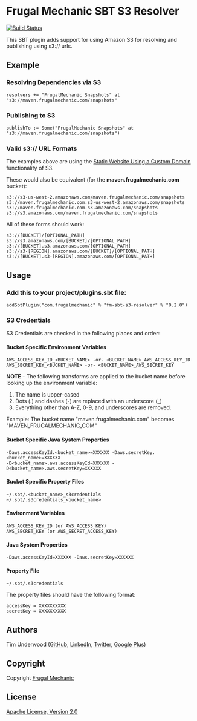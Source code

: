 # Frugal Mechanic SBT S3 Resolver

[![Build Status](https://travis-ci.org/frugalmechanic/fm-sbt-s3-resolver.svg?branch=master)](https://travis-ci.org/frugalmechanic/fm-sbt-s3-resolver)

This SBT plugin adds support for using Amazon S3 for resolving and publishing using s3:// urls.

## Example

### Resolving Dependencies via S3

    resolvers += "FrugalMechanic Snapshots" at "s3://maven.frugalmechanic.com/snapshots"

### Publishing to S3

    publishTo := Some("FrugalMechanic Snapshots" at "s3://maven.frugalmechanic.com/snapshots")

### Valid s3:// URL Formats

The examples above are using the [Static Website Using a Custom Domain](http://docs.aws.amazon.com/AmazonS3/latest/dev/website-hosting-custom-domain-walkthrough.html) functionality of S3.

These would also be equivalent (for the **maven.frugalmechanic.com** bucket):

    s3://s3-us-west-2.amazonaws.com/maven.frugalmechanic.com/snapshots
    s3://maven.frugalmechanic.com.s3-us-west-2.amazonaws.com/snapshots
    s3://maven.frugalmechanic.com.s3.amazonaws.com/snapshots
    s3://s3.amazonaws.com/maven.frugalmechanic.com/snapshots

All of these forms should work:

    s3://[BUCKET]/[OPTIONAL_PATH]
    s3://s3.amazonaws.com/[BUCKET]/[OPTIONAL_PATH]
    s3://[BUCKET].s3.amazonaws.com/[OPTIONAL_PATH]
    s3://s3-[REGION].amazonaws.com/[BUCKET]/[OPTIONAL_PATH]
    s3://[BUCKET].s3-[REGION].amazonaws.com/[OPTIONAL_PATH]

## Usage

### Add this to your project/plugins.sbt file:

    addSbtPlugin("com.frugalmechanic" % "fm-sbt-s3-resolver" % "0.2.0")

### S3 Credentials

S3 Credentials are checked in the following places and order:

#### Bucket Specific Environment Variables

    AWS_ACCESS_KEY_ID_<BUCKET_NAME> -or- <BUCKET_NAME>_AWS_ACCESS_KEY_ID
    AWS_SECRET_KEY_<BUCKET_NAME> -or- <BUCKET_NAME>_AWS_SECRET_KEY
    
**NOTE** - The following transforms are applied to the bucket name before looking up the environment variable:

1. The name is upper-cased
2. Dots (.) and dashes (-) are replaced with an underscore (_)
3. Everything other than A-Z, 0-9, and underscores are removed.
  
Example:  The bucket name "maven.frugalmechanic.com" becomes "MAVEN\_FRUGALMECHANIC\_COM"

#### Bucket Specific Java System Properties

    -Daws.accessKeyId.<bucket_name>=XXXXXX -Daws.secretKey.<bucket_name>=XXXXXX
    -D<bucket_name>.aws.accessKeyId=XXXXXX -D<bucket_name>.aws.secretKey=XXXXXX

#### Bucket Specific Property Files

    ~/.sbt/.<bucket_name>_s3credentials
    ~/.sbt/.s3credentials_<bucket_name>

#### Environment Variables

    AWS_ACCESS_KEY_ID (or AWS_ACCESS_KEY)
    AWS_SECRET_KEY (or AWS_SECRET_ACCESS_KEY)

#### Java System Properties

    -Daws.accessKeyId=XXXXXX -Daws.secretKey=XXXXXX 

#### Property File
  
    ~/.sbt/.s3credentials
    
The property files should have the following format:
  
    accessKey = XXXXXXXXXX
    secretKey = XXXXXXXXXX

## Authors

Tim Underwood (<a href="https://github.com/tpunder" rel="author">GitHub</a>, <a href="https://www.linkedin.com/in/tpunder" rel="author">LinkedIn</a>, <a href="https://twitter.com/tpunder" rel="author">Twitter</a>, <a href="https://plus.google.com/+TimUnderwood0" rel="author">Google Plus</a>)

## Copyright

Copyright [Frugal Mechanic](http://frugalmechanic.com)

## License

[Apache License, Version 2.0](http://www.apache.org/licenses/LICENSE-2.0.txt)